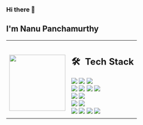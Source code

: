 ### Hi there 👋

## I'm Nanu Panchamurthy
<table>
  <tr>
    <td>
       <p align="center">
        <br>
        <img height="150em" src="https://github-readme-stats-eight-theta.vercel.app/api?username=nanup&show_icons=true&theme=algolia&include_all_commits=true&count_private=true"/>
       </p>
    </td>
    <td>
     <h2> 🛠 &nbsp;Tech Stack</h2>
     <img src="https://img.shields.io/badge/Python-14354C?style=for-the-badge&logo=python&logoColor=white"/>
     <img src="https://img.shields.io/badge/JavaScript-323330?style=for-the-badge&logo=javascript&logoColor=F7DF1E"/>
     <img src="https://img.shields.io/badge/TypeScript-007ACC?style=for-the-badge&logo=typescript&logoColor=white"/>
     <br>
     <img src="https://img.shields.io/badge/React-20232A?style=for-the-badge&logo=react&logoColor=61DAFB"/>
     <img src="https://img.shields.io/badge/Express.js-404D59?style=for-the-badge"/>
     <img src="https://img.shields.io/badge/Node.js-43853D?style=for-the-badge&logo=node.js&logoColor=white"/>
     <img src="https://img.shields.io/badge/jQuery-0769AD?style=for-the-badge&logo=jquery&logoColor=white"/>
     <br>
     <img src="https://img.shields.io/badge/Redux-593D88?style=for-the-badge&logo=redux&logoColor=white"/>
     <img src="https://img.shields.io/badge/React_Router-CA4245?style=for-the-badge&logo=react-router&logoColor=white"/>
     <br>
     <img src="https://img.shields.io/badge/MongoDB-4EA94B?style=for-the-badge&logo=mongodb&logoColor=white"/>
     <img src="https://img.shields.io/badge/Microsoft_SQL_Server-CC2927?style=for-the-badge&logo=microsoft-sql-server&logoColor=white"/>
     <br>
     <img src="https://img.shields.io/badge/Java-ED8B00?style=for-the-badge&logo=java&logoColor=white"/>
     <img src="https://img.shields.io/badge/GitHub-100000?style=for-the-badge&logo=github&logoColor=white"/>
     <img src="https://img.shields.io/badge/HTML-239120?style=for-the-badge&logo=html5&logoColor=white"/>
     <img src="https://img.shields.io/badge/CSS-239120?&style=for-the-badge&logo=css3&logoColor=white"/>
     <br>
   </td>
  </tr>
</table>
